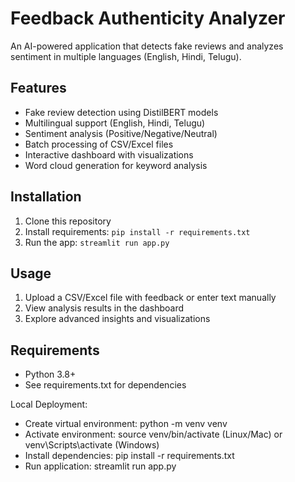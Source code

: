 # Feedback Authenticity Analyzer

An AI-powered application that detects fake reviews and analyzes sentiment in multiple languages (English, Hindi, Telugu).

## Features

- Fake review detection using DistilBERT models
- Multilingual support (English, Hindi, Telugu)
- Sentiment analysis (Positive/Negative/Neutral)
- Batch processing of CSV/Excel files
- Interactive dashboard with visualizations
- Word cloud generation for keyword analysis

## Installation

1. Clone this repository
2. Install requirements: `pip install -r requirements.txt`
3. Run the app: `streamlit run app.py`

## Usage

1. Upload a CSV/Excel file with feedback or enter text manually
2. View analysis results in the dashboard
3. Explore advanced insights and visualizations

## Requirements

- Python 3.8+
- See requirements.txt for dependencies


Local Deployment:

- Create virtual environment: python -m venv venv
- Activate environment: source venv/bin/activate (Linux/Mac) or venv\Scripts\activate (Windows)
- Install dependencies: pip install -r requirements.txt
- Run application: streamlit run app.py